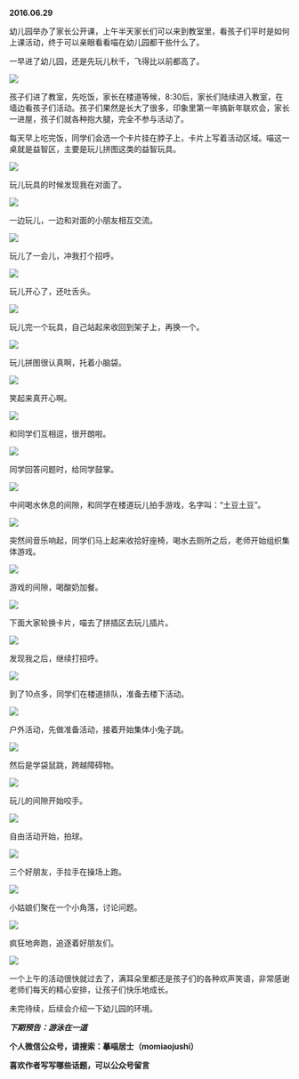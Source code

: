 
          
            
**2016.06.29**

幼儿园举办了家长公开课，上午半天家长们可以来到教室里，看孩子们平时是如何上课活动，终于可以亲眼看看喵在幼儿园都干些什么了。

一早进了幼儿园，还是先玩儿秋千，飞得比以前都高了。




![](img/51001-b58ed201f6b0229f.jpg)




孩子们进了教室，先吃饭，家长在楼道等候，8:30后，家长们陆续进入教室，在墙边看孩子们活动。孩子们果然是长大了很多，印象里第一年搞新年联欢会，家长一进屋，孩子们就各种抱大腿，完全不参与活动了。

每天早上吃完饭，同学们会选一个卡片挂在脖子上，卡片上写着活动区域。喵这一桌就是益智区，主要是玩儿拼图这类的益智玩具。




![](img/51001-2890f0e05ca7ff50.jpg)




玩儿玩具的时候发现我在对面了。




![](img/51001-9e6bab23a64605f7.jpg)




一边玩儿，一边和对面的小朋友相互交流。




![](img/51001-0c218796b2a97c7b.jpg)




玩儿了一会儿，冲我打个招呼。




![](img/51001-f6ce0b386e6ee42f.jpg)




玩儿开心了，还吐舌头。




![](img/51001-6d5985612e8cc52f.jpg)




玩儿完一个玩具，自己站起来收回到架子上，再换一个。




![](img/51001-00470a43b25eaf47.jpg)




玩儿拼图很认真啊，托着小脑袋。




![](img/51001-afa35eea33cfe226.jpg)




笑起来真开心啊。




![](img/51001-dc74e21ed3929e76.jpg)




和同学们互相逗，很开朗啦。




![](img/51001-07506fcf1ae67ffd.jpg)




同学回答问题时，给同学鼓掌。




![](img/51001-777a0983f6d103d4.jpg)




中间喝水休息的间隙，和同学在楼道玩儿拍手游戏，名字叫：“土豆土豆”。




![](img/51001-00debe38ee824220.jpg)




突然间音乐响起，同学们马上起来收拾好座椅，喝水去厕所之后，老师开始组织集体游戏。




![](img/51001-30842aa1eccd60dd.jpg)




游戏的间隙，喝酸奶加餐。




![](img/51001-27f6819cc688a934.jpg)




下面大家轮换卡片，喵去了拼插区去玩儿插片。




![](img/51001-fb83d4c05976092b.jpg)




发现我之后，继续打招呼。




![](img/51001-1089b21ad9a0dc80.jpg)




到了10点多，同学们在楼道排队，准备去楼下活动。




![](img/51001-357e2b292902861c.jpg)




户外活动，先做准备活动，接着开始集体小兔子跳。




![](img/51001-4b6c57dd8a15be2b.jpg)




然后是学袋鼠跳，跨越障碍物。




![](img/51001-4e4ab86b203e806a.jpg)




玩儿的间隙开始咬手。




![](img/51001-fdfa1251519a1e4e.jpg)




自由活动开始，拍球。




![](img/51001-c371f38ff24aa6b0.jpg)




三个好朋友，手拉手在操场上跑。




![](img/51001-669c7daf4be3c60b.jpg)




小姑娘们聚在一个小角落，讨论问题。




![](img/51001-c21cf35a4a486327.jpg)




疯狂地奔跑，追逐着好朋友们。




![](img/51001-15fdfe40e349165a.jpg)




一个上午的活动很快就过去了，满耳朵里都还是孩子们的各种欢声笑语，非常感谢老师们每天的精心安排，让孩子们快乐地成长。

未完待续，后续会介绍一下幼儿园的环境。


***下期预告：游泳在一道***


**个人微信公众号，请搜索：摹喵居士（momiaojushi）**

**喜欢作者写写哪些话题，可以公众号留言**

          
        